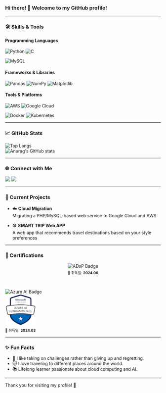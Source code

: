 ### Hi there! 👋 Welcome to my GitHub profile!  

---

### 🛠️ Skills & Tools
#### Programming Languages  
![Python](https://img.shields.io/badge/Python-3776AB?style=for-the-badge&logo=python&logoColor=white) 
![C](https://img.shields.io/badge/C-A8B9CC?style=for-the-badge&logo=c&logoColor=white)

![MySQL](https://img.shields.io/badge/MySQL-4479A1?style=for-the-badge&logo=mysql&logoColor=white) 

#### Frameworks & Libraries  
![Pandas](https://img.shields.io/badge/Pandas-150458?style=for-the-badge&logo=pandas&logoColor=white) 
![NumPy](https://img.shields.io/badge/NumPy-013243?style=for-the-badge&logo=numpy&logoColor=white) 
![Matplotlib](https://img.shields.io/badge/Matplotlib-11557C?style=for-the-badge&logo=python&logoColor=white)

#### Tools & Platforms  
![AWS](https://img.shields.io/badge/AWS-232F3E?style=for-the-badge&logo=amazon-aws&logoColor=white) 
![Google Cloud](https://img.shields.io/badge/Google%20Cloud-4285F4?style=for-the-badge&logo=google-cloud&logoColor=white) 

![Docker](https://img.shields.io/badge/Docker-2496ED?style=for-the-badge&logo=docker&logoColor=white)
![Kubernetes](https://img.shields.io/badge/Kubernetes-326CE5?style=for-the-badge&logo=kubernetes&logoColor=white)

---

### 📈 GitHub Stats
![Top Langs](https://github-readme-stats.vercel.app/api/top-langs/?username=CodingCat-Jung&layout=compact&theme=radical)  
![Anurag's GitHub stats](https://github-readme-stats.vercel.app/api?username=CodingCat-Jung&show_icons=true&theme=radical)  

---

### 🌐 Connect with Me  
<a href="https://www.notion.so/6af38f962e434962a38487142a549b63"><img src="https://img.shields.io/badge/Notion-000000?style=for-the-badge&logo=Notion&logoColor=white"/></a>
<a href="mailto:myeonghoon01@google.com"><img src="https://img.shields.io/badge/Email-D14836?style=for-the-badge&logo=Gmail&logoColor=white"/></a>  
  

---

### 🚀 Current Projects
- ☁️ **Cloud Migration**  
  Migrating a PHP/MySQL-based web service to Google Cloud and AWS

- 🛠️ **SMART TRIP Web APP**  
  A web app that recommends travel destinations based on your style preferences

---

### 🏅 Certifications

<p align="center">

  <!-- ADsP -->
  <a href="#" style="text-decoration: none;">
    <img src="https://img.shields.io/badge/ADsP-데이터분석%20준전문가-blue?style=for-the-badge" alt="ADsP Badge"/>
    <br/>
    <sub>📅 취득일: <strong>2024.06</strong></sub>
  </a>

  &nbsp;&nbsp;&nbsp;&nbsp;

  <!-- Azure AI Fundamentals -->
  <a href="https://www.credly.com/badges/bc35c913-8e48-4ce4-83bd-19f828490069/public_url" style="text-decoration: none;">
    <img src="https://img.shields.io/badge/Azure%20AI%20Fundamentals-0078D4?style=for-the-badge&logo=microsoft-azure&logoColor=white" alt="Azure AI Badge"/>
    <br/>
    <img src="microsoft-certified-azure-ai-fundamentals.png" alt="Azure AI Fundamentals Image" width="100"/>
    <br/>
    <sub>📅 취득일: <strong>2024.03</strong></sub>
  </a>

</p>

---

### ✨ Fun Facts
- 🌟 I like taking on challenges rather than giving up and regretting. 
- 🐱 I love traveling to different places around the world. 
- 📚 Lifelong learner passionate about cloud computing and AI.

---

Thank you for visiting my profile! 🚀
